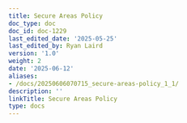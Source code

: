 ```yaml
---
title: Secure Areas Policy
doc_type: doc
doc_id: doc-1229
last_edited_date: '2025-05-25'
last_edited_by: Ryan Laird
version: '1.0'
weight: 2
date: '2025-06-12'
aliases:
- /docs/20250606070715_secure-areas-policy_1_1/
description: ''
linkTitle: Secure Areas Policy
type: docs
---
```



